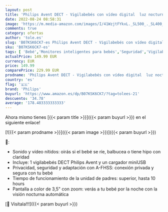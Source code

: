 ```yaml
---
layout: post
title: 'Philips Avent DECT - Vigilabebés con vídeo digital  luz nocturna y temperatur  modelo SCD843/26 '
date: 2022-08-24 08:58:31
image: 'https://m.media-amazon.com/images/I/41WzjtFYkxL._SL500_._SL400_.jpg'
comments: true
category: ofertas
author: 'tole.es'
slug: 'B07KSK6CK7-es Philips Avent DECT - Vigilabebés con vídeo digital luz...'
sku: 'B07KSK6CK7-es'
tags: [ 'Bebé','Monitores inteligentes para bebés','Seguridad','Vigilabebés','avent','philips','vigilabebés','🇪🇸', ]
actualPrice: 149.99 EUR
currency: EUR
price: 149.99
comparePrice: 229.99 EUR
prodname: 'Philips Avent DECT - Vigilabebés con vídeo digital  luz nocturna y temperatur  modelo SCD843/26 '
country: 'es'
flag: '🇪🇸'
brand: 'Philips'
buyurl: 'https://www.amazon.es/dp/B07KSK6CK7/?tag=tolees-21'
descuento: '34.78'
average: '178.483333333333'
---
```


Ahora mismo tienes [{{< param title >}}]({{< param buyurl >}}) en el siguiente enlace!

[![{{< param prodname >}}]({{< param image >}})]({{< param buyurl >}})

🔎:

- Sonido y vídeo nítidos: oirás si el bebé se ríe, balbucea o tiene hipo con claridad
- Incluye: 1 vigilabebés DECT Philips Avent y un cargador miniUSB
- Privacidad, seguridad y adaptación con A-FHSS: conexión privada y segura con tu bebé
- Tiempo de funcionamiento de la unidad de padres: superior, hasta 10 hours
- Pantalla a color de 3,5" con zoom: verás a tu bebé por la noche con la visión nocturna automática

[🛒 Visítala!!!]({{< param buyurl >}})
